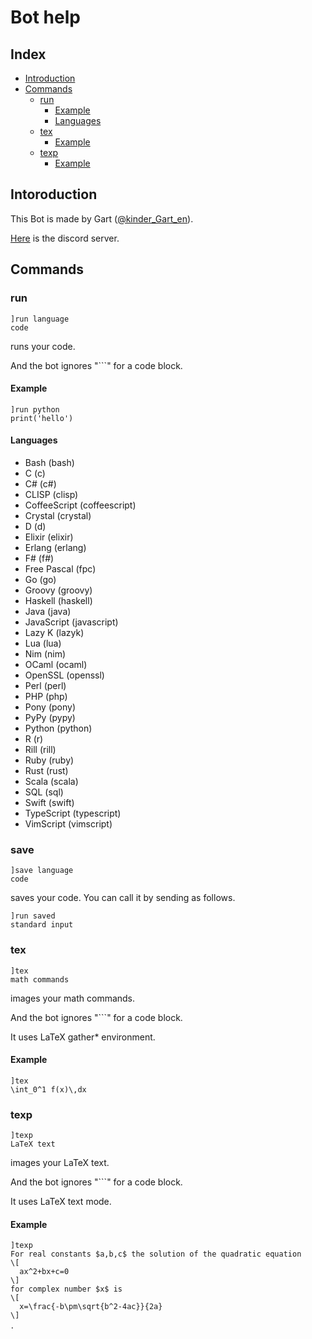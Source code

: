# Bot help
## Index
- [Introduction](#Intoroduction)
- [Commands](#Commands)
  - [run](#run)
    - [Example](#e1)
    - [Languages](#Languages)
  - [tex](#tex)
    - [Example](#e2)
  - [texp](#texp)
    - [Example](#e3)

## Intoroduction
This Bot is made by Gart ([@kinder_Gart_en](https://twitter.com/kinder_Gart_en)).

[Here](https://discord.gg/qRpYRTgvXM) is the discord server.
## Commands
### run
```
]run language
code
```
runs your code.

And the bot ignores "```" for a code block.
#### Example<a id="e1"></a>
```
]run python
print('hello')
```
#### Languages
- Bash (bash)
- C (c)
- C# (c#)
- CLISP (clisp)
- CoffeeScript (coffeescript)
- Crystal (crystal)
- D (d)
- Elixir (elixir)
- Erlang (erlang)
- F# (f#)
- Free Pascal (fpc)
- Go (go)
- Groovy (groovy)
- Haskell (haskell)
- Java (java)
- JavaScript (javascript)
- Lazy K (lazyk)
- Lua (lua)
- Nim (nim)
- OCaml (ocaml)
- OpenSSL (openssl)
- Perl (perl)
- PHP (php)
- Pony (pony)
- PyPy (pypy)
- Python (python)
- R (r)
- Rill (rill)
- Ruby (ruby)
- Rust (rust)
- Scala (scala)
- SQL (sql)
- Swift (swift)
- TypeScript (typescript)
- VimScript (vimscript)

### save
```
]save language
code
```
saves your code.
You can call it by sending as follows.
```
]run saved
standard input
```

### tex
```
]tex
math commands
```
images your math commands.

And the bot ignores "```" for a code block.

It uses LaTeX gather* environment.
#### Example<a id="e2"></a>
```
]tex
\int_0^1 f(x)\,dx
```
### texp
```
]texp
LaTeX text
```
images your LaTeX text.

And the bot ignores "```" for a code block.

It uses LaTeX text mode.
#### Example<a id="e3"></a>
```
]texp
For real constants $a,b,c$ the solution of the quadratic equation
\[
  ax^2+bx+c=0
\]
for complex number $x$ is
\[
  x=\frac{-b\pm\sqrt{b^2-4ac}}{2a}
\]
．
```
